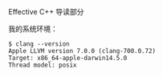 Effective C++ 导读部分

我的系统环境：

	$ clang --version
	Apple LLVM version 7.0.0 (clang-700.0.72)
	Target: x86_64-apple-darwin14.5.0
	Thread model: posix
